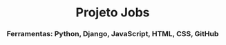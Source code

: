 


<h1 align="center">Projeto Jobs</h1>

<h3 align="center"> Ferramentas: Python, Django, JavaScript, HTML, CSS, GitHub </h3>



